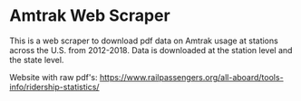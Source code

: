 # Amtrak Web Scraper

This is a web scraper to download pdf data on Amtrak usage at stations across the U.S. from 2012-2018. Data is downloaded at the station level and the state level. 

Website with raw pdf's: https://www.railpassengers.org/all-aboard/tools-info/ridership-statistics/
